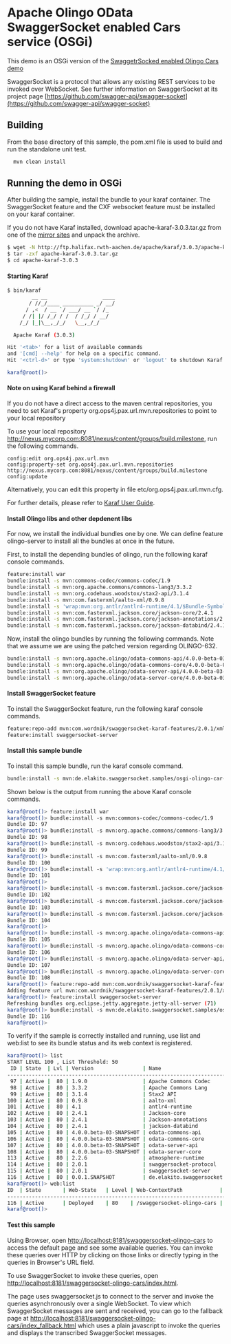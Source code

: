 Apache Olingo OData SwaggerSocket enabled Cars service (OSGi)
=================================================

This demo is an OSGi version of the [SwaggetrSocked enabled Olingo Cars demo](https://github.com/elakito/swaggersocket-samples/blob/master/olingo_car_server/)

SwaggerSocket is
a protocol that allows any existing REST services to be invoked
over WebSocket. See further information on SwaggerSocket at its
project page
[https://github.com/swagger-api/swagger-socket](https://github.com/swagger-api/swagger-socket)

Building
--------
From the base directory of this sample, the pom.xml file
is used to build and run the standalone unit test.

```bash
  mvn clean install
```

Running the demo in OSGi
------------------------
After building the sample, install the bundle to your karaf
container. The SwaggerSocket feature and the CXF websocket feature must be installed on your
karaf container.

If you do not have Karaf installed, download apache-karaf-3.0.3.tar.gz from one of the [mirror sites](http://www.apache.org/dyn/closer.cgi/karaf/3.0.3/apache-karaf-3.0.3.tar.gz) and unpack the archive.

```bash
$ wget -N http://ftp.halifax.rwth-aachen.de/apache/karaf/3.0.3/apache-karaf-3.0.3.tar.gz
$ tar -zxf apache-karaf-3.0.3.tar.gz
$ cd apache-karaf-3.0.3
```

#### Starting Karaf

```bash
$ bin/karaf
        __ __                  ____      
       / //_/____ __________ _/ __/      
      / ,<  / __ `/ ___/ __ `/ /_        
     / /| |/ /_/ / /  / /_/ / __/        
    /_/ |_|\__,_/_/   \__,_/_/         

  Apache Karaf (3.0.3)

Hit '<tab>' for a list of available commands
and '[cmd] --help' for help on a specific command.
Hit '<ctrl-d>' or type 'system:shutdown' or 'logout' to shutdown Karaf.

karaf@root()>
```

#### Note on using Karaf behind a firewall

If you do not have a direct access to the maven central repositories, you need to set Karaf's property
org.ops4j.pax.url.mvn.repositories to point to your local repository

To use your local repository http://nexus.mycorp.com:8081/nexus/content/groups/build.milestone, run the following commands.

```
config:edit org.ops4j.pax.url.mvn
config:property-set org.ops4j.pax.url.mvn.repositories http://nexus.mycorp.com:8081/nexus/content/groups/build.milestone
config:update
```

Alternatively, you can edit this property in file etc/org.ops4j.pax.url.mvn.cfg.

For further details, please refer to [Karaf User Guide](http://karaf.apache.org/manual/latest/users-guide/index.html).

#### Install Olingo libs and other depdenent libs

For now, we install the individual bundles one by one. We can define feature olingo-server to install all the bundles at once in the future.

First, to install the depending bundles of olingo, run the following karaf console commands.

```bash
feature:install war
bundle:install -s mvn:commons-codec/commons-codec/1.9
bundle:install -s mvn:org.apache.commons/commons-lang3/3.3.2
bundle:install -s mvn:org.codehaus.woodstox/stax2-api/3.1.4
bundle:install -s mvn:com.fasterxml/aalto-xml/0.9.8
bundle:install -s 'wrap:mvn:org.antlr/antlr4-runtime/4.1/$Bundle-SymbolicName=antlr4-runtime&Bundle-Version=4.1&Export-Package=org.antlr.v4.runtime*'
bundle:install -s mvn:com.fasterxml.jackson.core/jackson-core/2.4.1
bundle:install -s mvn:com.fasterxml.jackson.core/jackson-annotations/2.4.1
bundle:install -s mvn:com.fasterxml.jackson.core/jackson-databind/2.4.1
```

Now, install the olingo bundles by running the following commands. Note that
we assume we are using the patched version regarding OLINGO-632.

```bash
bundle:install -s mvn:org.apache.olingo/odata-commons-api/4.0.0-beta-03-SNAPSHOT
bundle:install -s mvn:org.apache.olingo/odata-commons-core/4.0.0-beta-03-SNAPSHOT
bundle:install -s mvn:org.apache.olingo/odata-server-api/4.0.0-beta-03-SNAPSHOT
bundle:install -s mvn:org.apache.olingo/odata-server-core/4.0.0-beta-03-SNAPSHOT
```

#### Install SwaggerSocket feature

To install the SwaggerSocket feature, run the following karaf console commands.

```bash
feature:repo-add mvn:com.wordnik/swaggersocket-karaf-features/2.0.1/xml/features
feature:install swaggersocket-server
```

#### Install this sample bundle

To install this sample bundle, run the karaf console command.

```bash
bundle:install -s mvn:de.elakito.swaggersocket.samples/osgi-olingo-car-server
```

Shown below is the output from running the above Karaf console commands.

```bash
karaf@root()> feature:install war
karaf@root()> bundle:install -s mvn:commons-codec/commons-codec/1.9
Bundle ID: 97
karaf@root()> bundle:install -s mvn:org.apache.commons/commons-lang3/3.3.2
Bundle ID: 98
karaf@root()> bundle:install -s mvn:org.codehaus.woodstox/stax2-api/3.1.4
Bundle ID: 99
karaf@root()> bundle:install -s mvn:com.fasterxml/aalto-xml/0.9.8
Bundle ID: 100
karaf@root()> bundle:install -s 'wrap:mvn:org.antlr/antlr4-runtime/4.1/$Bundle-SymbolicName=antlr4-runtime&Bundle-Version=4.1&Export-Package=org.antlr.v4.runtime*'
Bundle ID: 101
karaf@root()> 
karaf@root()> bundle:install -s mvn:com.fasterxml.jackson.core/jackson-core/2.4.1
Bundle ID: 102
karaf@root()> bundle:install -s mvn:com.fasterxml.jackson.core/jackson-annotations/2.4.1
Bundle ID: 103
karaf@root()> bundle:install -s mvn:com.fasterxml.jackson.core/jackson-databind/2.4.1
Bundle ID: 104
karaf@root()> 
karaf@root()> bundle:install -s mvn:org.apache.olingo/odata-commons-api/4.0.0-beta-03-SNAPSHOT
Bundle ID: 105
karaf@root()> bundle:install -s mvn:org.apache.olingo/odata-commons-core/4.0.0-beta-03-SNAPSHOT
Bundle ID: 106
karaf@root()> bundle:install -s mvn:org.apache.olingo/odata-server-api/4.0.0-beta-03-SNAPSHOT
Bundle ID: 107
karaf@root()> bundle:install -s mvn:org.apache.olingo/odata-server-core/4.0.0-beta-03-SNAPSHOT
Bundle ID: 108
karaf@root()> feature:repo-add mvn:com.wordnik/swaggersocket-karaf-features/2.0.1/xml/features
Adding feature url mvn:com.wordnik/swaggersocket-karaf-features/2.0.1/xml/features
karaf@root()> feature:install swaggersocket-server
Refreshing bundles org.eclipse.jetty.aggregate.jetty-all-server (71)
karaf@root()> bundle:install -s mvn:de.elakito.swaggersocket.samples/osgi-olingo-car-server
Bundle ID: 116
karaf@root()>
```

To verify if the sample is correctly installed and running, use list and web:list to see its bundle status and its web context is registered.

```bash
karaf@root()> list
START LEVEL 100 , List Threshold: 50
 ID | State  | Lvl | Version                | Name                                                   
-----------------------------------------------------------------------------------------------------
 97 | Active |  80 | 1.9.0                  | Apache Commons Codec                                   
 98 | Active |  80 | 3.3.2                  | Apache Commons Lang                                    
 99 | Active |  80 | 3.1.4                  | Stax2 API                                              
100 | Active |  80 | 0.9.8                  | aalto-xml                                              
101 | Active |  80 | 4.1                    | antlr4-runtime                                         
102 | Active |  80 | 2.4.1                  | Jackson-core                                           
103 | Active |  80 | 2.4.1                  | Jackson-annotations                                    
104 | Active |  80 | 2.4.1                  | jackson-databind                                       
105 | Active |  80 | 4.0.0.beta-03-SNAPSHOT | odata-commons-api                                      
106 | Active |  80 | 4.0.0.beta-03-SNAPSHOT | odata-commons-core                                     
107 | Active |  80 | 4.0.0.beta-03-SNAPSHOT | odata-server-api                                       
108 | Active |  80 | 4.0.0.beta-03-SNAPSHOT | odata-server-core                                      
113 | Active |  80 | 2.2.6                  | atmosphere-runtime                                     
114 | Active |  80 | 2.0.1                  | swaggersocket-protocol                                 
115 | Active |  80 | 2.0.1                  | swaggersocket-server                                   
116 | Active |  80 | 0.0.1.SNAPSHOT         | de.elakito.swaggersocket.samples.osgi-olingo-car-server
karaf@root()> web:list
ID  | State       | Web-State   | Level | Web-ContextPath            | Name                                                                    
-----------------------------------------------------------------------------------------------------------------------------------------------
116 | Active      | Deployed    | 80    | /swaggersocket-olingo-cars | de.elakito.swaggersocket.samples.osgi-olingo-car-server (0.0.1.SNAPSHOT)
karaf@root()> 
```

#### Test this sample

Using Browser, open [http://localhost:8181/swaggersocket-olingo-cars](http://localhost:8181/swaggersocket-olingo-cars) to access the default page and see some available
queries. You can invoke these queries over HTTP by clicking on those links or directly typing
in the queries in Browser's URL field.

To use SwaggerSocket to invoke these queries, open [http://localhost:8181/swaggersocket-olingo-cars/index.html](http://localhost:8181/swaggersocket-olingo-cars/index.html).

The page uses swaggersocket.js to connect to the server and invoke
the queries asynchronously over a single WebSocket. To view which SwaggerSocket messages are sent and received, you can go to
the fallback page at [http://localhost:8181/swaggersocket-olingo-cars/index_fallback.html](http://localhost:8181/swaggersocket-olingo-cars/index_fallback.html) which uses a plain javascript to invoke the queries and displays the transcribed SwaggerSocket messages.

